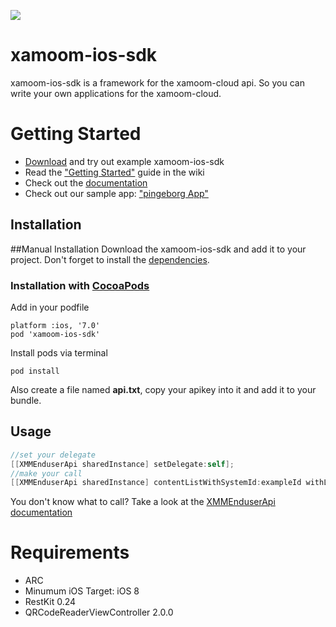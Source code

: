 ![](https://xamoom.com/wp-inhalte/uploads/2015/02/logo-black-claim1.png)


# xamoom-ios-sdk
xamoom-ios-sdk is a framework for the xamoom-cloud api. So you can write your own applications for the xamoom-cloud.

# Getting Started

* [Download](https://github.com/xamoom/xamoom-ios-sdk/archive/master.zip) and try out example xamoom-ios-sdk
* Read the ["Getting Started"](https://github.com/xamoom/xamoom-ios-sdk/wiki#getting-started) guide in the wiki
* Check out the [documentation](http://xamoom.github.io/xamoom-ios-sdk/docs/html/index.html)
* Check out our sample app: ["pingeborg App"](https://github.com/xamoom/xamoom-pingeborg-ios)

## Installation

##Manual Installation
Download the xamoom-ios-sdk and add it to your project. Don't forget to install the [dependencies](https://github.com/xamoom/xamoom-ios-sdk/wiki/Installing#dependencies).

### Installation with [CocoaPods](https://cocoapods.org/)

Add in your podfile

    platform :ios, '7.0'
    pod 'xamoom-ios-sdk'

Install pods via terminal

    pod install

Also create a file named **api.txt**, copy your apikey into it and add it to your bundle.

## Usage
```objective-c
//set your delegate
[[XMMEnduserApi sharedInstance] setDelegate:self];
//make your call
[[XMMEnduserApi sharedInstance] contentListWithSystemId:exampleId withLanguage:@"de" withPageSize:7 withCursor:nil];
```

You don't know what to call? Take a look at the [XMMEnduserApi documentation](http://xamoom.github.io/xamoom-ios-sdk/docs/html/Classes/XMMEnduserApi.html)

# Requirements
* ARC
* Minumum iOS Target: iOS 8
* RestKit 0.24
* QRCodeReaderViewController 2.0.0
